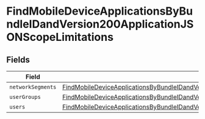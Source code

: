 # FindMobileDeviceApplicationsByBundleIDandVersion200ApplicationJSONScopeLimitations


## Fields

| Field                                                                                                                                                                                                                               | Type                                                                                                                                                                                                                                | Required                                                                                                                                                                                                                            | Description                                                                                                                                                                                                                         |
| ----------------------------------------------------------------------------------------------------------------------------------------------------------------------------------------------------------------------------------- | ----------------------------------------------------------------------------------------------------------------------------------------------------------------------------------------------------------------------------------- | ----------------------------------------------------------------------------------------------------------------------------------------------------------------------------------------------------------------------------------- | ----------------------------------------------------------------------------------------------------------------------------------------------------------------------------------------------------------------------------------- |
| `networkSegments`                                                                                                                                                                                                                   | [FindMobileDeviceApplicationsByBundleIDandVersion200ApplicationJSONScopeLimitationsNetworkSegments](../../models/operations/findmobiledeviceapplicationsbybundleidandversion200applicationjsonscopelimitationsnetworksegments.md)[] | :heavy_minus_sign:                                                                                                                                                                                                                  | N/A                                                                                                                                                                                                                                 |
| `userGroups`                                                                                                                                                                                                                        | [FindMobileDeviceApplicationsByBundleIDandVersion200ApplicationJSONScopeLimitationsUserGroups](../../models/operations/findmobiledeviceapplicationsbybundleidandversion200applicationjsonscopelimitationsusergroups.md)[]           | :heavy_minus_sign:                                                                                                                                                                                                                  | N/A                                                                                                                                                                                                                                 |
| `users`                                                                                                                                                                                                                             | [FindMobileDeviceApplicationsByBundleIDandVersion200ApplicationJSONScopeLimitationsUsers](../../models/operations/findmobiledeviceapplicationsbybundleidandversion200applicationjsonscopelimitationsusers.md)[]                     | :heavy_minus_sign:                                                                                                                                                                                                                  | N/A                                                                                                                                                                                                                                 |